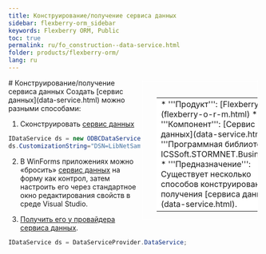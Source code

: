 ```yaml
---
title: Конструирование/получение сервиса данных
sidebar: flexberry-orm_sidebar
keywords: Flexberry ORM, Public
toc: true
permalink: ru/fo_construction--data-service.html
folder: products/flexberry-orm/
lang: ru
---
```


<div style="margin:5px; padding-left:28px; float:right; width:40%; outline:1px solid white;">
<br>
<table border="0" width="100%" bgcolor="#6495ED">
<tbody><tr><td bgcolor="#FFFFFF">
* '''Продукт''': [Flexberry ORM](flexberry-o-r-m.html)
* '''Компонент''': [Сервис данных](data-service.html)
* '''Программная библиотека''': ICSSoft.STORMNET.Business.dll
* '''Предназначение''': Существует несколько способов конструирования и получения [сервиса данных](data-service.html).
</td>
</tr></tbody></table></a>
</div>
# Конструирование/получение сервиса данных
Создать [сервис данных](data-service.html) можно разными способами:

1. Сконструировать [сервис данных](data-service.html)
```cs
IDataService ds = new ODBCDataService();			
ds.CustomizationString="DSN=LibNetSample";
```
2. В WinForms приложениях можно «бросить» [сервис данных](data-service.html) на форму как контрол, затем настроить его через стандартное окно редактирования свойств в среде Visual Studio.

3. [Получить его у провайдера сервиса данных](data-service-provider-data-service.html).
```cs
IDataService ds = DataServiceProvider.DataService;
```
